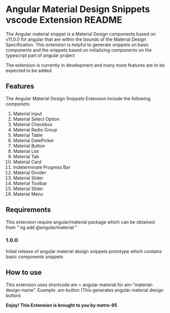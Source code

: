 # Angular Material Design Snippets vscode Extension README

The Angular material snippet is a Material Design components based on v11.0.0 for angular that are within the bounds of the Material Design Specification. This extension is helpful to generate snippets on basic components and the snippets based on initializing components on the typescript part of angular project

The extension is currently in development and many more features are to be expected to be added.

## Features

The Angular Material Design Snippets Extension include the following componets:
1. Material Input
2. Material Select Option
3. Material Checkbox
4. Material Radio Group
5. Material Table
6. Material DatePicker
7. Material Button
8. Material List
9. Material Tab
10. Material Card
11. Indeterminate Progress Bar
12. Material Divider
12. Material Slider
13. Material Toolbar
14. Material Slider
15. Material Menu
## Requirements

This extension require angular/material package which can be obtained from " ng add @angular/material "


### 1.0.0

Initial release of angular material design snippets prototype which contains basic components snippets


## How to use

This extension uses shortcode am = angular material for am-"material-design-name".
Example. am-button (This generates angular material design button)


**Enjoy! This Extension is brought to you by metro-95**

